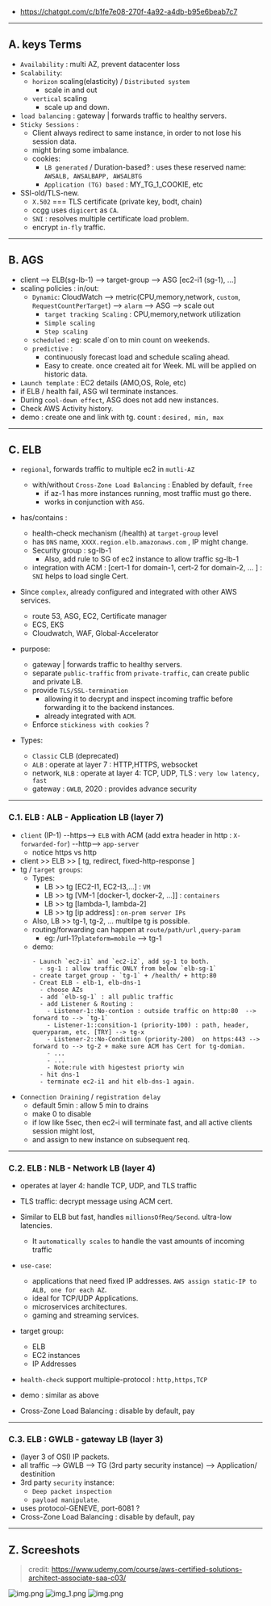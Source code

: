 - https://chatgpt.com/c/b1fe7e08-270f-4a92-a4db-b95e6beab7c7
---
## A. keys Terms
- `Availability` : multi AZ, prevent datacenter loss
- `Scalability`:
    - `horizon` scaling(elasticity) / `Distributed system`
        - scale in and out
    - `vertical` scaling
        - scale up and down.
- `load balancing` : gateway | forwards traffic to healthy servers. 
- `Sticky Sessions` : 
  - Client always redirect to same instance, in order to not lose his session data.
  - might bring some imbalance.
  - cookies: 
    - `LB generated` / Duration-based? : uses these reserved name: `AWSALB, AWSALBAPP, AWSALBTG`
    - `Application (TG) based` : MY_TG_1_COOKIE, etc
- SSl-old/TLS-new.
  - `X.502` === TLS certificate (private key, bodt, chain)
  - ccgg uses `digicert` as `CA`.
  - `SNI` : resolves multiple certificate load problem.
  - encrypt `in-fly` traffic.
---
## B. AGS
- client --> ELB(sg-lb-1) --> target-group --> ASG [ec2-i1 (sg-1), ...]
- scaling policies : in/out:
  - `Dynamic`: CloudWatch --> metric(CPU,memory,network, `custom`, `RequestCountPerTarget`) --> `alarm` --> ASG --> scale out
    - `target tracking Scaling` : CPU,memory,network utilization
    - `Simple scaling`
    - `Step scaling`
  - `scheduled` : eg: scale d`on to min count on weekends.
  - `predictive` : 
    - continuously forecast load and schedule scaling ahead.
    - Easy to create. once created ait for Week. ML will be applied on historic data.
- `Launch template` : EC2 details (AMO,OS, Role, etc)
- if ELB / health fail, ASG wil terminate instances.
- During `cool-down effect`, ASG does not add new instances.
- Check AWS Activity history.
- demo : create one and link with tg. count : `desired, min, max`

---
## C. ELB
- `regional`, forwards traffic to multiple ec2 in `mutli-AZ`
  - with/without `Cross-Zone Load Balancing` : Enabled by default, `free`
    - if az-1 has more instances running, most traffic must go there. 
    - works in conjunction with `ASG`.
    
- has/contains :
  - health-check mechanism (/health) at `target-group` level
  - has `DNS` name, `XXXX.region.elb.amazonaws.com` , IP might change.
  - Security group : sg-lb-1
    - Also, add rule to SG of ec2 instance to allow traffic sg-lb-1
  - integration with ACM : [cert-1 for domain-1, cert-2 for domain-2, ... ] : `SNI` helps to load single Cert.
  
- Since `complex`, already configured and integrated with other AWS services.
  - route 53, ASG, EC2, Certificate manager 
  - ECS, EKS
  - Cloudwatch, WAF, Global-Accelerator
  
- purpose:
  - gateway | forwards traffic to healthy servers.
  - separate `public-traffic` from `private-traffic`, can create public and private LB.
  - provide `TLS/SSL-termination`
    - allowing it to decrypt and inspect incoming traffic before forwarding it to the backend instances.
    - already integrated with `ACM`.
  - Enforce `stickiness with cookies` ?
  
- Types:
  - `Classic` CLB (deprecated)
  - `ALB` : operate at layer 7 : HTTP,HTTPS, websocket
  - network, `NLB` : operate at layer 4: TCP, UDP, TLS : `very low latency, fast`
  - gateway : `GWLB`, 2020 : provides advance security

---
### C.1. ELB : ALB - Application LB (layer 7)
- `client` (IP-1) --https--> `ELB` with ACM (add extra header in http : `X-forwarded-for`) --http--> `app-server`
  - notice https vs http
- client >> ELB >> [ tg, redirect, fixed-http-response ]
- tg / `target groups`:
  - Types:
    - LB >> tg [EC2-I1, EC2-I3,...] : `VM`
    - LB >> tg [VM-1 [docker-1, docker-2, ...]] : `containers`
    - LB >> tg [lambda-1, lambda-2]
    - LB >> tg [ip address] : `on-prem server IPs`
  - Also, LB >> tg-1, tg-2, ... multilpe tg is possible.
  - routing/forwarding can happen at `route/path/url` ,` query-param `
    - eg: /url-1?`plateform=mobile` --> tg-1
  - demo:
      ```
      - Launch `ec2-i1` and `ec2-i2`, add sg-1 to both.
        - sg-1 : allow traffic ONLY from below `elb-sg-1` 
      - create target group - `tg-1` + /health/ + http:80
      - Creat ELB - elb-1, elb-dns-1
        - choose AZs
        - add `elb-sg-1` : all public traffic
        - add Listener & Routing :  
          - Listener-1::No-contion : outside traffic on http:80  --> forward to --> `tg-1` 
          - Listener-1::consition-1 (priority-100) : path, header, queryparam, etc. [TRY] --> tg-x
          - Listener-2::No-Condition (priority-200)  on https:443 --> forward to --> tg-2 + make sure ACM has Cert for tg-domian.
          - ...
          - ...  
          - Note:rule with higestest priorty win  
        - hit dns-1
        - terminate ec2-i1 and hit elb-dns-1 again.
      ```
- `Connection Draining` / `registration delay`
  - default 5min : allow 5 min to drains
  - make 0 to disable
  - if low like 5sec, then ec2-i will terminate fast, and all active clients session might lost,
  - and assign to new instance on subsequent req.
---
### C.2. ELB : NLB - Network LB (layer 4)
- operates at layer 4:  handle TCP, UDP, and TLS traffic
- TLS traffic: decrypt message using ACM cert.
- Similar to ELB but fast, handles `millionsOfReq/Second`. ultra-low latencies.
  - It `automatically scales` to handle the vast amounts of incoming traffic
- `use-case`:
  - applications that need fixed IP addresses. `AWS assign static-IP to ALB, one for each AZ`.
  - ideal for TCP/UDP Applications.
  - microservices architectures.
  - gaming and streaming services.

- target group:
  - ELB
  - EC2 instances
  - IP Addresses
- `health-check` support multiple-protocol : `http,https,TCP`
- demo : similar as above
- Cross-Zone Load Balancing : disable by default, pay

---
### C.3. ELB : GWLB - gateway LB (layer 3)
- (layer 3 of OSI) IP packets.
- all traffic --> GWLB --> TG (3rd party security instance) --> Application/ destinition
- 3rd party `security` instance:
  - `Deep packet inspection`
  - `payload manipulate`.
- uses protocol-GENEVE, port-6081 ?
- Cross-Zone Load Balancing : disable by default, pay

--- 
## Z. Screeshots
> credit: https://www.udemy.com/course/aws-certified-solutions-architect-associate-saa-c03/

![img.png](../img/ec2/im-1.png)
![img_1.png](../img/ec2/im-2.png)
![img.png](../img/ec2/im-3.png)

